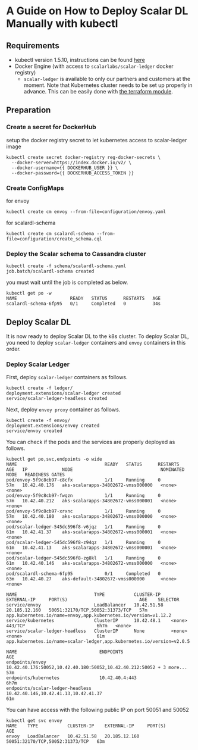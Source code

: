 # A Guide on How to Deploy Scalar DL Manually with kubectl

## Requirements

* kubectl version 1.5.10, instructions can be found [here](https://kubernetes.io/docs/tasks/tools/install-kubectl/)
* Docker Engine (with access to `scalarlabs/scalar-ledger` docker registry)
  * `scalar-ledger` is available to only our partners and customers at the moment.
Note that Kubernetes cluster needs to be set up properly in advance. This can be easily done with [the terraform module]().

## Preparation

### Create a secret for DockerHub

setup the docker registry secret to let kubernetes access to scalar-ledger image

```console
kubectl create secret docker-registry reg-docker-secrets \
  --docker-server=https://index.docker.io/v2/ \
  --docker-username={{ DOCKERHUB_USER }} \
  --docker-password={{ DOCKERHUB_ACCESS_TOKEN }}
```

### Create ConfigMaps

for envoy

```console
kubectl create cm envoy --from-file=configuration/envoy.yaml
```

for scalardl-schema

```console
kubectl create cm scalardl-schema --from-file=configuration/create_schema.cql
```

### Deploy the Scalar schema to Cassandra cluster

```console
kubectl create -f schema/scalardl-schema.yaml
job.batch/scalardl-schema created
```

you must wait until the job is completed as below.

```console
kubectl get po -w
NAME                    READY   STATUS      RESTARTS   AGE
scalardl-schema-6fp95   0/1     Completed   0          34s
```

## Deploy Scalar DL

It is now ready to deploy Scalar DL to the k8s cluster. To deploy Scalar DL, you need to deploy `scalar-ledger` containers and `envoy` containers in this order.

### Deploy Scalar Ledger

First, deploy `scalar-ledger` containers as follows.

```console
kubectl create -f ledger/
deployment.extensions/scalar-ledger created
service/scalar-ledger-headless created
```

Next, deploy `envoy proxy` container as follows.

```console
kubectl create -f envoy/
deployment.extensions/envoy created
service/envoy created
```

You can check if the pods and the services are properly deployed as follows.

```console
kubectl get po,svc,endpoints -o wide
NAME                                 READY   STATUS      RESTARTS   AGE   IP             NODE                                 NOMINATED NODE   READINESS GATES
pod/envoy-5f9c8cb97-c8cfx            1/1     Running     0          57m   10.42.40.176   aks-scalarapps-34802672-vmss000000   <none>           <none>
pod/envoy-5f9c8cb97-fwqzn            1/1     Running     0          57m   10.42.40.212   aks-scalarapps-34802672-vmss000001   <none>           <none>
pod/envoy-5f9c8cb97-xrxnc            1/1     Running     0          57m   10.42.40.180   aks-scalarapps-34802672-vmss000000   <none>           <none>
pod/scalar-ledger-545dc596f8-v6jqz   1/1     Running     0          61m   10.42.41.37    aks-scalarapps-34802672-vmss000001   <none>           <none>
pod/scalar-ledger-545dc596f8-z94qz   1/1     Running     0          61m   10.42.41.13    aks-scalarapps-34802672-vmss000001   <none>           <none>
pod/scalar-ledger-545dc596f8-zg8kl   1/1     Running     0          61m   10.42.40.146   aks-scalarapps-34802672-vmss000000   <none>           <none>
pod/scalardl-schema-6fp95            0/1     Completed   0          63m   10.42.40.27    aks-default-34802672-vmss000000      <none>           <none>

NAME                             TYPE           CLUSTER-IP    EXTERNAL-IP     PORT(S)                           AGE    SELECTOR
service/envoy                    LoadBalancer   10.42.51.58   20.185.12.160   50051:32170/TCP,50052:31373/TCP   57m    app.kubernetes.io/name=envoy,app.kubernetes.io/version=v1.12.2
service/kubernetes               ClusterIP      10.42.48.1    <none>          443/TCP                           6h7m   <none>
service/scalar-ledger-headless   ClusterIP      None          <none>          <none>                            61m    app.kubernetes.io/name=scalar-ledger,app.kubernetes.io/version=v2.0.5

NAME                               ENDPOINTS                                                              AGE
endpoints/envoy                    10.42.40.176:50052,10.42.40.180:50052,10.42.40.212:50052 + 3 more...   57m
endpoints/kubernetes               10.42.40.4:443                                                         6h7m
endpoints/scalar-ledger-headless   10.42.40.146,10.42.41.13,10.42.41.37                                   61m
```

You can have access with the following public IP on port 50051 and 50052

```console
kubectl get svc envoy
NAME    TYPE           CLUSTER-IP    EXTERNAL-IP     PORT(S)                           AGE
envoy   LoadBalancer   10.42.51.58   20.185.12.160   50051:32170/TCP,50052:31373/TCP   63m
```
